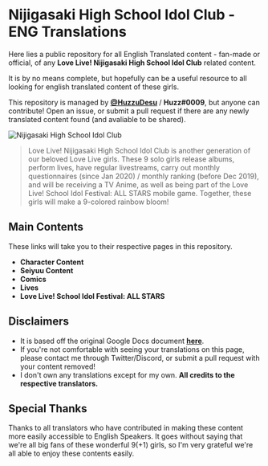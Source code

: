 # Nijigasaki High School Idol Club - ENG Translations
Here lies a public repository for all English Translated content - fan-made or official, of any **Love Live! Nijigasaki High School Idol Club** related content.

It is by no means complete, but hopefully can be a useful resource to all looking for english translated content of these girls.

This repository is managed by **[@HuzzuDesu](https://twitter.com/HuzzuDesu)** / **Huzz#0009**, but anyone can contribute! Open an issue, or submit a pull request if there are any newly translated content found (and avaliable to be shared).

![Nijigasaki High School Idol Club](https://pbs.twimg.com/media/EVeWxbUUEAEaAwO.jpg:large)

> Love Live! Nijigasaki High School Idol Club is another generation of our beloved Love Live girls. These 9 solo girls release albums, perform lives, have regular livestreams, carry out monthly questionnaires (since Jan 2020) / monthly ranking (before Dec 2019), and will be receiving a TV Anime, as well as being part of the Love Live! School Idol Festival: ALL STARS mobile game. Together, these girls will make a 9-colored rainbow bloom!

## Main Contents
These links will take you to their respective pages in this repository.
* **Character Content**
* **Seiyuu Content**
* **Comics**
* **Lives**
* **Love Live! School Idol Festival: ALL STARS**

## Disclaimers

* It is based off the original Google Docs document **[here](https://docs.google.com/document/d/1Tye92kd3KT-P0bBnCiHRjfB0A3CLs90ho44WNJr5Kg4/edit?usp=sharing)**.
* If you're not comfortable with seeing your translations on this page, please contact me through Twitter/Discord, or submit a pull request with your content removed!
* I don't own any translations except for my own. **All credits to the respective translators.**

## Special Thanks

Thanks to all translators who have contributed in making these content more easily accessible to English Speakers. It goes without saying that we're all big fans of these wonderful 9(+1) girls, so I'm very grateful we're all able to enjoy these contents easily.
